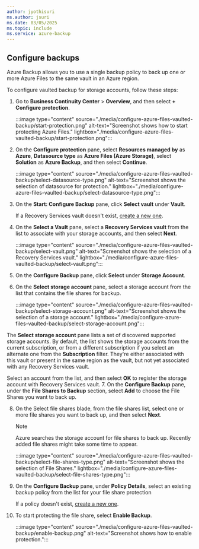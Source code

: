 ```yaml
---
author: jyothisuri
ms.author: jsuri
ms.date: 03/05/2025
ms.topic: include
ms.service: azure-backup
---
```



## Configure backups

Azure Backup allows you to use a single backup policy to back up one or more Azure Files to the same vault in an Azure region.

To configure vaulted backup for storage accounts, follow these steps:

1. Go to **Business Continuity Center** > **Overview**, and then select **+ Configure protection**.

   :::image type="content" source="./media/configure-azure-files-vaulted-backup/start-protection.png" alt-text="Screenshot shows how to start protecting Azure Files." lightbox="./media/configure-azure-files-vaulted-backup/start-protection.png":::

2. On the **Configure protection** pane, select **Resources managed by** as **Azure**, **Datasource type** as **Azure Files (Azure Storage)**, select **Solution** as **Azure Backup**, and then select **Continue**.
 
   :::image type="content" source="./media/configure-azure-files-vaulted-backup/select-datasource-type.png" alt-text="Screenshot shows the selection of datasource for protection." lightbox="./media/configure-azure-files-vaulted-backup/select-datasource-type.png":::

3. On the **Start: Configure Backup** pane, click **Select vault** under **Vault**.

   If a Recovery Services vault doesn't exist, [create a new one](../articles/backup/backup-create-recovery-services-vault.md#create-a-recovery-services-vault).

4. On the **Select a Vault** pane, select a **Recovery Services vault** from the list to associate with your storage accounts, and then select **Next**. 
 
   :::image type="content" source="./media/configure-azure-files-vaulted-backup/select-vault.png" alt-text="Screenshot shows the selection of a Recovery Services vault." lightbox="./media/configure-azure-files-vaulted-backup/select-vault.png":::

5. On the **Configure Backup** pane, click **Select** under **Storage Account**.

6. On the **Select storage account** pane, select a storage account from the list that contains the file shares for backup.

   :::image type="content" source="./media/configure-azure-files-vaulted-backup/select-storage-account.png" alt-text="Screenshot shows the selection of a storage account." lightbox="./media/configure-azure-files-vaulted-backup/select-storage-account.png":::

The **Select storage account** pane lists a set of discovered supported storage accounts. By default, the list shows the storage accounts from the current subscription, or from a different subscription if you select an alternate one from the **Subscription** filter. They're either associated with this vault or present in the same region as the vault, but not yet associated with any Recovery Services vault.
 
   Select an account from the list, and then select **OK** to register the storage account with Recovery Services vault.
7. On the **Configure Backup** pane, under the **File Shares to Backup** section, select **Add** to choose the File Shares you want to back up.

8. On the Select file shares blade, from the file shares list, select one or more file shares you want to back up, and then select **Next**.

   >[!Note]
   >Azure searches the storage account for file shares to back up. Recently added file shares might take some time to appear.

   :::image type="content" source="./media/configure-azure-files-vaulted-backup/select-file-shares-type.png" alt-text="Screenshot shows the selection of File Shares." lightbox="./media/configure-azure-files-vaulted-backup/select-file-shares-type.png":::

9. On the **Configure Backup** pane, under **Policy Details**, select an existing backup policy from the list for your file share protection

   If a policy doesn't exist, [create a new one](../articles/backup/tutorial-backup-azure-files-vault-tier-portal.md#create-a-backup-policy).

10. To start protecting the file share, select **Enable Backup**.
 
    :::image type="content" source="./media/configure-azure-files-vaulted-backup/enable-backup.png" alt-text="Screenshot shows how to enable protection.":::






